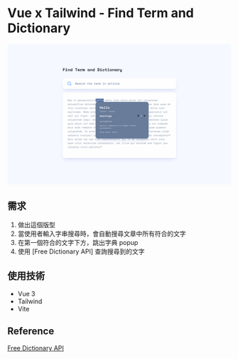 # Vue x Tailwind - Find Term and Dictionary

![desktop preview](./desktop-preview.jpg)

## 需求

1. 做出這個版型
2. 當使用者輸入字串搜尋時，會自動搜尋文章中所有符合的文字
3. 在第一個符合的文字下方，跳出字典 popup
4. 使用 [Free Dictionary API] 查詢搜尋到的文字

## 使用技術

-   Vue 3
-   Tailwind
-   Vite

## Reference

[Free Dictionary API](https://dictionaryapi.dev/)
